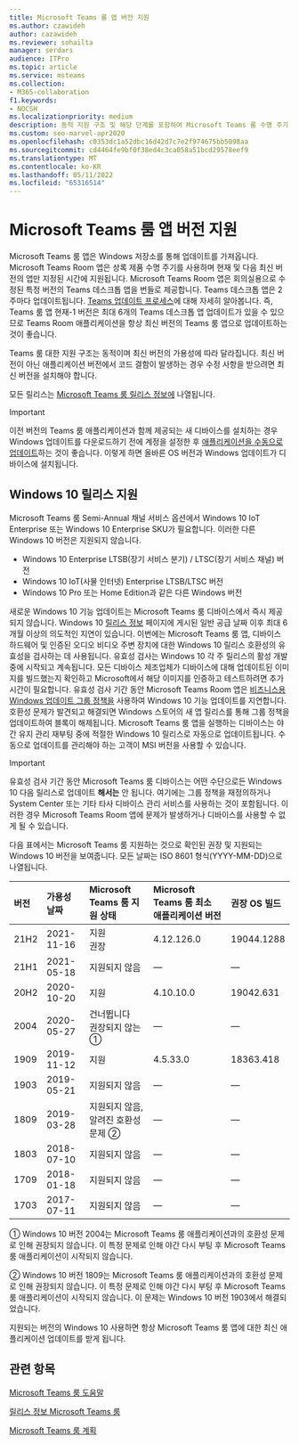 ```yaml
---
title: Microsoft Teams 룸 앱 버전 지원
ms.author: czawideh
author: cazawideh
ms.reviewer: sohailta
manager: serdars
audience: ITPro
ms.topic: article
ms.service: msteams
ms.collection:
- M365-collaboration
f1.keywords:
- NOCSH
ms.localizationpriority: medium
description: 동적 지원 구조 및 해당 단계를 포함하여 Microsoft Teams 룸 수명 주기 지원에 대해 알아봅니다.
ms.custom: seo-marvel-apr2020
ms.openlocfilehash: c0353dc1a52dbc16d42d7c7e2f974675bb5098aa
ms.sourcegitcommit: cd4464fe9bf0f38ed4c3ca058a51bcd29578eef9
ms.translationtype: MT
ms.contentlocale: ko-KR
ms.lasthandoff: 05/11/2022
ms.locfileid: "65316514"
---
```

# <a name="microsoft-teams-rooms-app-version-support"></a>Microsoft Teams 룸 앱 버전 지원
 
Microsoft Teams 룸 앱은 Windows 저장소를 통해 업데이트를 가져옵니다. Microsoft Teams Room 앱은 상록 제품 수명 주기를 사용하며 현재 및 다음 최신 버전의 앱만 지정된 시간에 지원됩니다. Microsoft Teams Room 앱은 회의실용으로 수정된 특정 버전의 Teams 데스크톱 앱을 번들로 제공합니다. Teams 데스크톱 앱은 2주마다 업데이트됩니다. [Teams 업데이트 프로세스](../teams-client-update.md)에 대해 자세히 알아봅니다. 즉, Teams 룸 앱 현재-1 버전은 최대 6개의 Teams 데스크톱 앱 업데이트가 있을 수 있으므로 Teams Room 애플리케이션을 항상 최신 버전의 Teams 룸 앱으로 업데이트하는 것이 좋습니다. 

Teams 룸 대한 지원 구조는 동적이며 최신 버전의 가용성에 따라 달라집니다. 최신 버전이 아닌 애플리케이션 버전에서 코드 결함이 발생하는 경우 수정 사항을 받으려면 최신 버전을 설치해야 합니다.

모든 릴리스는 [Microsoft Teams 룸 릴리스 정보에](rooms-release-note.md) 나열됩니다.

> [!IMPORTANT]
> 이전 버전의 Teams 룸 애플리케이션과 함께 제공되는 새 디바이스를 설치하는 경우 Windows 업데이트를 다운로드하기 전에 계정을 설정한 후 [애플리케이션을 수동으로 업데이트](manual-update.md)하는 것이 좋습니다. 이렇게 하면 올바른 OS 버전과 Windows 업데이트가 디바이스에 설치됩니다.  

## <a name="windows-10-release-support"></a>Windows 10 릴리스 지원

Microsoft Teams 룸 Semi-Annual 채널 서비스 옵션에서 Windows 10 IoT Enterprise 또는 Windows 10 Enterprise SKU가 필요합니다. 이러한 다른 Windows 10 버전은 지원되지 않습니다.

- Windows 10 Enterprise LTSB(장기 서비스 분기) / LTSC(장기 서비스 채널) 버전
- Windows 10 IoT(사물 인터넷) Enterprise LTSB/LTSC 버전
- Windows 10 Pro 또는 Home Edition과 같은 다른 Windows 버전

새로운 Windows 10 기능 업데이트는 Microsoft Teams 룸 디바이스에서 즉시 제공되지 않습니다. Windows 10 [릴리스 정보](/windows/release-information/) 페이지에 게시된 일반 공급 날짜 이후 최대 6개월 이상의 의도적인 지연이 있습니다. 이번에는 Microsoft Teams 룸 앱, 디바이스 하드웨어 및 인증된 오디오 비디오 주변 장치에 대한 Windows 10 릴리스 호환성의 유효성을 검사하는 데 사용됩니다. 유효성 검사는 Windows 10 각 주 릴리스의 활성 개발 중에 시작되고 계속됩니다. 모든 디바이스 제조업체가 디바이스에 대해 업데이트된 이미지를 빌드했는지 확인하고 Microsoft에서 해당 이미지를 인증하고 테스트하려면 추가 시간이 필요합니다. 유효성 검사 기간 동안 Microsoft Teams Room 앱은 [비즈니스용 Windows 업데이트 그룹 정책을](/windows/deployment/update/waas-manage-updates-wufb) 사용하여 Windows 10 기능 업데이트를 지연합니다. 호환성 문제가 발견되고 해결되면 Windows 스토어의 새 앱 릴리스를 통해 그룹 정책을 업데이트하여 블록이 해제됩니다. Microsoft Teams 룸 앱을 실행하는 디바이스는 야간 유지 관리 재부팅 중에 적절한 Windows 10 릴리스로 자동으로 업데이트됩니다. 수동으로 업데이트를 관리해야 하는 고객이 MSI 버전을 사용할 수 있습니다.  

> [!IMPORTANT]
> 유효성 검사 기간 동안 Microsoft Teams 룸 디바이스는 어떤 수단으로든 Windows 10 다음 릴리스로 업데이트 **해서는** 안 됩니다. 여기에는 그룹 정책을 재정의하거나 System Center 또는 기타 타사 디바이스 관리 서비스를 사용하는 것이 포함됩니다. 이러한 경우 Microsoft Teams Room 앱에 문제가 발생하거나 디바이스를 사용할 수 없게 될 수 있습니다.  

다음 표에서는 Microsoft Teams 룸 지원하는 것으로 확인된 권장 및 지원되는 Windows 10 버전을 보여줍니다. 모든 날짜는 ISO 8601 형식(YYYY-MM-DD)으로 나열됩니다.

| 버전 | 가용성 날짜 | Microsoft Teams 룸 지원 상태                    | Microsoft Teams 룸 최소 애플리케이션 버전 | 권장 OS 빌드 |
|:--------|:------------------|:--------------------------------------------------------|:--------------------------------------------------|:---------------------|
| 21H2    | 2021-11-16        | 지원<br>권장                               | 4.12.126.0                                        | 19044.1288           |
| 21H1    | 2021-05-18        | 지원되지 않음                                           | &#x2014;                                          | &#x2014;             |
| 20H2    | 2020-10-20        | 지원                                               | 4.10.10.0                                         | 19042.631            |
| 2004    | 2020-05-27        | 건너뜁니다 <br/> 권장되지 않는 &#x2780;                 | &#x2014;                                          | &#x2014;             |
| 1909    | 2019-11-12        | 지원                                               | 4.5.33.0                                          | 18363.418            |
| 1903    | 2019-05-21        | 지원되지 않음                                           | &#x2014;                                          | &#x2014;             |
| 1809    | 2019-03-28        | 지원되지 않음, <br/>알려진 호환성 문제 &#x2781; | &#x2014;                                          | &#x2014;             |
| 1803    | 2018-07-10        | 지원되지 않음                                           | &#x2014;                                          | &#x2014;             |
| 1709    | 2018-01-18        | 지원되지 않음                                           | &#x2014;                                          | &#x2014;             |
| 1703    | 2017-07-11        | 지원되지 않음                                           | &#x2014;                                          | &#x2014;             |

&#x2780; Windows 10 버전 2004는 Microsoft Teams 룸 애플리케이션과의 호환성 문제로 인해 권장되지 않습니다. 이 특정 문제로 인해 야간 다시 부팅 후 Microsoft Teams 룸 애플리케이션이 시작되지 않습니다. 

&#x2781; Windows 10 버전 1809는 Microsoft Teams 룸 애플리케이션과의 호환성 문제로 인해 권장되지 않습니다. 이 특정 문제로 인해 야간 다시 부팅 후 Microsoft Teams 룸 애플리케이션이 시작되지 않습니다. 이 문제는 Windows 10 버전 1903에서 해결되었습니다.  

지원되는 버전의 Windows 10 사용하면 항상 Microsoft Teams 룸 앱에 대한 최신 애플리케이션 업데이트를 받게 됩니다.  


## <a name="related-topics"></a>관련 항목

[Microsoft Teams 룸 도움말](https://support.office.com/article/Skype-Room-Systems-version-2-help-e667f40e-5aab-40c1-bd68-611fe0002ba2)

[릴리스 정보 Microsoft Teams 룸](rooms-release-note.md)

[Microsoft Teams 룸 계획](rooms-plan.md)
